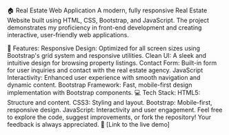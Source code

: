 🏠 Real Estate Web Application
A modern, fully responsive Real Estate Website built using HTML, CSS, Bootstrap, and JavaScript. The project demonstrates my proficiency in front-end development and creating interactive, user-friendly web applications.

🚀 Features:
Responsive Design: Optimized for all screen sizes using Bootstrap's grid system and responsive utilities.
Clean UI: A sleek and intuitive design for browsing property listings.
Contact Form: Built-in form for user inquiries and contact with the real estate agency.
JavaScript Interactivity: Enhanced user experience with smooth navigation and dynamic content.
Bootstrap Framework: Fast, mobile-first design implementation with Bootstrap components.
💻 Tech Stack:
HTML5: Structure and content.
CSS3: Styling and layout.
Bootstrap: Mobile-first, responsive design.
JavaScript: Interactivity and user engagement.
Feel free to explore the code, suggest improvements, or fork the repository! Your feedback is always appreciated. 🔗 [Link to the live demo]

